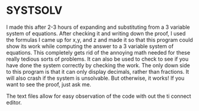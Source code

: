 # SYSTSOLV

I made this after 2-3 hours of expanding and substituting from a 3 variable system of equations. After checking it and writing down the proof, I used the formulas I came up for x,y, and z and made it so that this program could show its work while computing the answer to a 3 variable system of equations. This completely gets rid of the annoying math needed for these really tedious sorts of problems. It can also be used to check to see if you have done the system correctly by checking the work. The only down side to this program is that it can only display decimals, rather than fractions. It will also crash if the system is unsolvable. But otherwise, it works! If you want to see the proof, just ask me.

The text files allow for easy observation of the code with out the ti connect editor.
